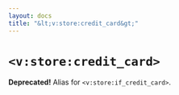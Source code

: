 ```yaml
---
layout: docs
title: "&lt;v:store:credit_card&gt;"
---
```


# `<v:store:credit_card>`

**Deprecated!** Alias for `<v:store:if_credit_card>`.
